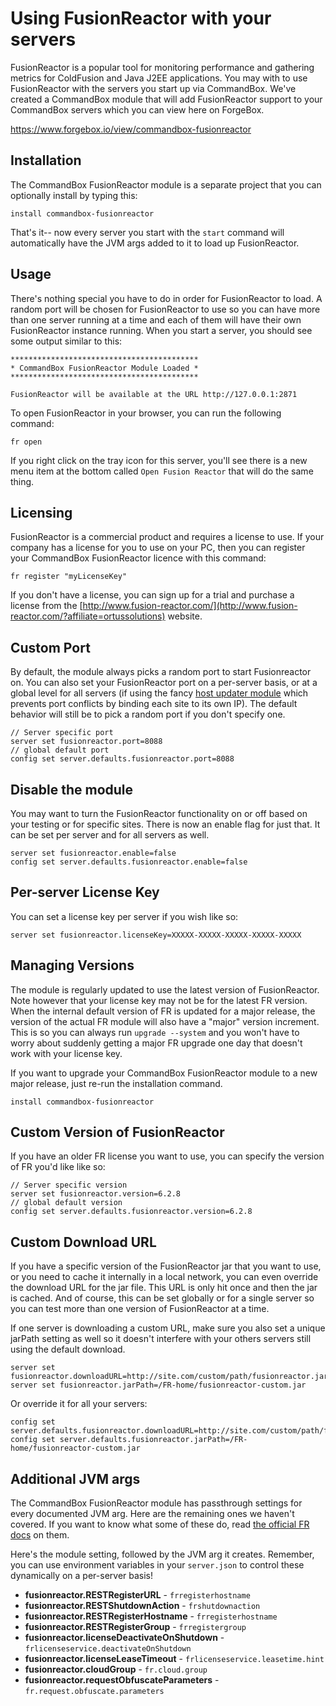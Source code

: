 # Using FusionReactor with your servers
FusionReactor is a popular tool for monitoring performance and gathering metrics for ColdFusion and Java J2EE applications.  You may with to use FusionReactor with the servers you start up via CommandBox.  We've created a CommandBox module that will add FusionReactor support to your CommandBox servers which you can view here on ForgeBox.

https://www.forgebox.io/view/commandbox-fusionreactor

## Installation

The CommandBox FusionReactor module is a separate project that you can optionally install by typing this:
```
install commandbox-fusionreactor
```

That's it-- now every server you start with the `start` command will automatically have the JVM args added to it to load up FusionReactor.  

## Usage 

There's nothing special you have to do in order for FusionReactor to load.  A random port will be chosen  for FusionReactor to use so you can have more than one server running at a time and each of them will have their own FusionReactor instance running.   When you start a server, you should see some output similar to this:

```
******************************************
* CommandBox FusionReactor Module Loaded *
******************************************

FusionReactor will be available at the URL http://127.0.0.1:2871
```

To open FusionReactor in your browser, you can run the following command:
```
fr open
```
If you right click on the tray icon for this server, you'll see there is a new menu item at the bottom called `Open Fusion Reactor` that will do the same thing.

## Licensing
FusionReactor is a commercial product and requires a license to use.  If your company has a license for you to use on your PC, then you can register your CommandBox FusionReactor licence with this command:
```
fr register "myLicenseKey"
```
If you don't have a license, you can sign up for a trial and purchase a license from the [http://www.fusion-reactor.com/](http://www.fusion-reactor.com/?affiliate=ortussolutions) website.

## Custom Port

By default, the module always picks a random port to start Fusionreactor on.  You can also set your FusionReactor port on a per-server basis, or at a global level for all servers (if using the fancy [host updater module](https://www.forgebox.io//view/commandbox-hostupdater) which prevents port conflicts by binding each site to its own IP). The default behavior will still be to pick a random port if you don't specify one.

```
// Server specific port
server set fusionreactor.port=8088
// global default port
config set server.defaults.fusionreactor.port=8088
```

## Disable the module
You may want to turn the FusionReactor functionality on or off based on your testing or for specific sites.  There is now an enable flag for just that.  It can be set per server and for all servers as well.

```
server set fusionreactor.enable=false
config set server.defaults.fusionreactor.enable=false
```

## Per-server License Key

You can set a license key per server if you wish like so:
```
server set fusionreactor.licenseKey=XXXXX-XXXXX-XXXXX-XXXXX-XXXXX
```

## Managing Versions

The module is regularly updated to use the latest version of FusionReactor.  Note however that your license key may not be for the latest FR version.  When the internal default version of FR is updated for a major release, the version of the actual FR module will also have a "major" version increment.  This is so you can always run `upgrade --system` and you won't have to worry about suddenly getting a major FR upgrade one day that doesn't work with your license key.

If you want to upgrade your CommandBox FusionReactor module to a new major release, just re-run the installation command.

```
install commandbox-fusionreactor
```

## Custom Version of FusionReactor

If you have an older FR license you want to use, you can specify the version of FR you'd like like so:

```
// Server specific version
server set fusionreactor.version=6.2.8
// global default version
config set server.defaults.fusionreactor.version=6.2.8
```

## Custom Download URL
If you have a specific version of the FusionReactor jar that you want to use, or you need to cache it internally in a local network, you can even override the download URL for the jar file.  This URL is only hit once and then the jar is cached.  And of course, this can be set globally or for a single server so you can test more than one version of FusionReactor at a time.  

If one server is downloading a custom URL, make sure you also set a unique jarPath setting as well so it doesn't interfere with your others servers still using the default download.
```
server set fusionreactor.downloadURL=http://site.com/custom/path/fusionreactor.jar
server set fusionreactor.jarPath=/FR-home/fusionreactor-custom.jar
```
Or override it for all your servers:
```
config set server.defaults.fusionreactor.downloadURL=http://site.com/custom/path/fusionreactor.jar
config set server.defaults.fusionreactor.jarPath=/FR-home/fusionreactor-custom.jar
```

## Additional JVM args

The CommandBox FusionReactor module has passthrough settings for every documented JVM arg. Here are the remaining ones we haven't covered.  If you want to know what some of these do, read [the official FR docs](https://docs.fusion-reactor.com/display/FR70/System+Configuration+Keys) on them.

Here's the module setting, followed by the JVM arg it creates.  Remember, you can use environment variables in your `server.json` to control these dynamically on a per-server basis!

* **fusionreactor.RESTRegisterURL** - `frregisterhostname`
* **fusionreactor.RESTShutdownAction** - `frshutdownaction`
* **fusionreactor.RESTRegisterHostname** - `frregisterhostname`
* **fusionreactor.RESTRegisterGroup** - `frregistergroup`
* **fusionreactor.licenseDeactivateOnShutdown** - `frlicenseservice.deactivateOnShutdown`
* **fusionreactor.licenseLeaseTimeout** - `frlicenseservice.leasetime.hint`
* **fusionreactor.cloudGroup** - `fr.cloud.group`
* **fusionreactor.requestObfuscateParameters** - `fr.request.obfuscate.parameters`